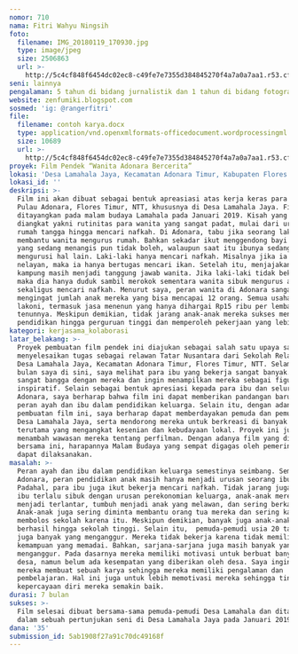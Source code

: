 ```yaml
---
nomor: 710
nama: Fitri Wahyu Ningsih
foto:
  filename: IMG_20180119_170930.jpg
  type: image/jpeg
  size: 2506863
  url: >-
    http://5c4cf848f6454dc02ec8-c49fe7e7355d384845270f4a7a0a7aa1.r53.cf2.rackcdn.com/3bc51a2a-bdd9-4623-be21-7c982e8cc8a5/IMG_20180119_170930.jpg
seni: lainnya
pengalaman: 5 tahun di bidang jurnalistik dan 1 tahun di bidang fotografi makro
website: zenfumiki.blogspot.com
sosmed: 'ig: @rangerfitri'
file:
  filename: contoh karya.docx
  type: application/vnd.openxmlformats-officedocument.wordprocessingml.document
  size: 10689
  url: >-
    http://5c4cf848f6454dc02ec8-c49fe7e7355d384845270f4a7a0a7aa1.r53.cf2.rackcdn.com/c46b70ca-bd4e-4828-95d6-7c3f7f25d0af/contoh%20karya.docx
proyek: Film Pendek “Wanita Adonara Bercerita”
lokasi: 'Desa Lamahala Jaya, Kecamatan Adonara Timur, Kabupaten Flores Timur, NTT'
lokasi_id: ''
deskripsi: >-
  Film ini akan dibuat sebagai bentuk apreasiasi atas kerja keras para wanita di
  Pulau Adonara, Flores Timur, NTT, khususnya di Desa Lamahala Jaya. Film akan
  ditayangkan pada malam budaya Lamahala pada Januari 2019. Kisah yang akan
  diangkat yakni rutinitas para wanita yang sangat padat, mulai dari urusan
  rumah tangga hingga mencari nafkah. Di Adonara, tabu jika seorang laki-laki
  membantu wanita mengurus rumah. Bahkan sekadar ikut menggendong bayi mereka
  yang sedang menangis pun tidak boleh, walaupun saat itu ibunya sedang
  mengurusi hal lain. Laki-laki hanya mencari nafkah. Misalnya jika ia seorang
  nelayan, maka ia hanya bertugas mencari ikan. Setelah itu, menjajakan keliling
  kampung masih menjadi tanggung jawab wanita. Jika laki-laki tidak bekerja,
  maka dia hanya duduk sambil merokok sementara wanita sibuk mengurus anak
  sekaligus mencari nafkah. Menurut saya, peran wanita di Adonara sangat berat
  mengingat jumlah anak mereka yang bisa mencapai 12 orang. Semua usaha mereka
  lakoni, termasuk jasa menenun yang hanya dihargai Rp15 ribu per lembar kain
  tenunnya. Meskipun demikian, tidak jarang anak-anak mereka sukses mengenyam
  pendidikan hingga perguruan tinggi dan memperoleh pekerjaan yang lebih baik.
kategori: kerjasama_kolaborasi
latar_belakang: >-
  Proyek pembuatan film pendek ini diajukan sebagai salah satu upaya saya untuk
  menyelesaikan tugas sebagai relawan Tatar Nusantara dari Sekolah Relawan di
  Desa Lamahala Jaya, Kecamatan Adonara Timur, Flores Timur, NTT. Selama dua
  bulan saya di sini, saya melihat para ibu yang bekerja sangat banyak. Saya
  sangat bangga dengan mereka dan ingin menampilkan mereka sebagai figur
  inspiratif. Selain sebagai bentuk apresiasi kepada para ibu dan seluruh wanita
  Adonara, saya berharap bahwa film ini dapat memberikan pandangan baru mengenai
  peran ayah dan ibu dalam pendidikan keluarga. Selain itu, dengan adanya proyek
  pembuatan film ini, saya berharap dapat memberdayakan pemuda dan pemudi di
  Desa Lamahala Jaya, serta mendorong mereka untuk berkreasi di banyak bidang,
  terutama yang mengangkat kesenian dan kebudayaan lokal. Proyek ini juga akan
  menambah wawasan mereka tentang perfilman. Dengan adanya film yang dikerjakan
  bersama ini, harapannya Malam Budaya yang sempat digagas oleh pemerintah desa
  dapat dilaksanakan. 
masalah: >-
  Peran ayah dan ibu dalam pendidikan keluarga semestinya seimbang. Sementara di
  Adonara, peran pendidikan anak masih hanya menjadi urusan seorang ibu.
  Padahal, para ibu juga ikut bekerja mencari nafkah. Tidak jarang juga karena
  ibu terlalu sibuk dengan urusan perekonomian keluarga, anak-anak mereka
  menjadi terlantar, tumbuh menjadi anak yang melawan, dan sering berkata kasar.
  Anak-anak juga sering diminta membantu orang tua mereka dan sering kali rela
  membolos sekolah karena itu. Meskipun demikian, banyak juga anak-anak yang
  berhasil hingga sekolah tinggi. Selain itu,  pemuda-pemudi usia 20 tahunan
  juga banyak yang menganggur. Mereka tidak bekerja karena tidak memiliki
  kemampuan yang memadai. Bahkan, sarjana-sarjana juga masih banyak yang
  menganggur. Pada dasarnya mereka memiliki motivasi untuk berbuat banyak untuk
  desa, namun belum ada kesempatan yang diberikan oleh desa. Saya ingin mengajak
  mereka membuat sebuah karya sehingga mereka memiliki pengalaman dan
  pembelajaran. Hal ini juga untuk lebih memotivasi mereka sehingga tingkat
  kepercayaan diri mereka semakin baik.
durasi: 7 bulan
sukses: >-
  Film selesai dibuat bersama-sama pemuda-pemudi Desa Lamahala dan ditayangkan
  dalam sebuah pertunjukan seni di Desa Lamahala Jaya pada Januari 2019. 
dana: '35'
submission_id: 5ab1908f27a91c70dc49168f
---
```

